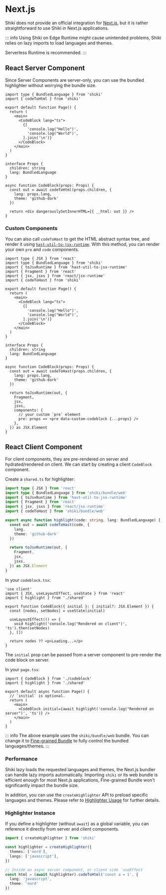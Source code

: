 # Next.js

Shiki does not provide an official integration for [Next.js](https://nextjs.org), but it is rather straightforward to use Shiki in Next.js applications.

::: info
Using Shiki on Edge Runtime might cause unintended problems, Shiki relies on lazy imports to load languages and themes.

Serverless Runtime is recommended.
:::

## React Server Component

Since Server Components are server-only, you can use the bundled highlighter without worrying the bundle size.

```tsx
import type { BundledLanguage } from 'shiki'
import { codeToHtml } from 'shiki'

export default function Page() {
  return (
    <main>
      <CodeBlock lang="ts">
        {[
          'console.log("Hello")',
          'console.log("World")',
        ].join('\n')}
      </CodeBlock>
    </main>
  )
}

interface Props {
  children: string
  lang: BundledLanguage
}

async function CodeBlock(props: Props) {
  const out = await codeToHtml(props.children, {
    lang: props.lang,
    theme: 'github-dark'
  })

  return <div dangerouslySetInnerHTML={{ __html: out }} />
}
```

### Custom Components

You can also call `codeToHast` to get the HTML abstract syntax tree, and render it using [`hast-util-to-jsx-runtime`](https://github.com/syntax-tree/hast-util-to-jsx-runtime). With this method, you can render your own `pre` and `code` components.

```tsx
import type { JSX } from 'react'
import type { BundledLanguage } from 'shiki'
import { toJsxRuntime } from 'hast-util-to-jsx-runtime'
import { Fragment } from 'react'
import { jsx, jsxs } from 'react/jsx-runtime'
import { codeToHast } from 'shiki'

export default function Page() {
  return (
    <main>
      <CodeBlock lang="ts">
        {[
          'console.log("Hello")',
          'console.log("World")',
        ].join('\n')}
      </CodeBlock>
    </main>
  )
}

interface Props {
  children: string
  lang: BundledLanguage
}

async function CodeBlock(props: Props) {
  const out = await codeToHast(props.children, {
    lang: props.lang,
    theme: 'github-dark'
  })

  return toJsxRuntime(out, {
    Fragment,
    jsx,
    jsxs,
    components: {
      // your custom `pre` element
      pre: props => <pre data-custom-codeblock {...props} />
    },
  }) as JSX.Element
}
```

## React Client Component

For client components, they are pre-rendered on server and hydrated/rendered on client.
We can start by creating a client `CodeBlock` component.

Create a `shared.ts` for highlighter:

```ts
import type { JSX } from 'react'
import type { BundledLanguage } from 'shiki/bundle/web'
import { toJsxRuntime } from 'hast-util-to-jsx-runtime'
import { Fragment } from 'react'
import { jsx, jsxs } from 'react/jsx-runtime'
import { codeToHast } from 'shiki/bundle/web'

export async function highlight(code: string, lang: BundledLanguage) {
  const out = await codeToHast(code, {
    lang,
    theme: 'github-dark'
  })

  return toJsxRuntime(out, {
    Fragment,
    jsx,
    jsxs,
  }) as JSX.Element
}
```

In your `codeblock.tsx`:

```tsx
'use client'
import { JSX, useLayoutEffect, useState } from 'react'
import { highlight } from './shared'

export function CodeBlock({ initial }: { initial?: JSX.Element }) {
  const [nodes, setNodes] = useState(initial)

  useLayoutEffect(() => {
    void highlight('console.log("Rendered on client")', 'ts').then(setNodes)
  }, [])

  return nodes ?? <p>Loading...</p>
}
```

The `initial` prop can be passed from a server component to pre-render the code block on server.

In your `page.tsx`:

```tsx
import { CodeBlock } from './codeblock'
import { highlight } from './shared'

export default async function Page() {
  // `initial` is optional.
  return (
    <main>
      <CodeBlock initial={await highlight('console.log("Rendered on server")', 'ts')} />
    </main>
  )
}
```

::: info
The above example uses the `shiki/bundle/web` bundle. You can change it to [Fine-grained Bundle](/guide/bundles#fine-grained-bundle) to fully control the bundled languages/themes.
:::

### Performance

Shiki lazy loads the requested languages and themes, the Next.js bundler can handle lazy imports automatically.
Importing `shiki` or its web bundle is efficient enough for most Next.js applications, Fine-grained Bundle won't significantly impact the bundle size.

In addition, you can use the `createHighlighter` API to preload specific languages and themes.
Please refer to [Highlighter Usage](/guide/install#highlighter-usage) for further details.

### Highlighter Instance

If you define a highlighter (without `await`) as a global variable, you can reference it directly from server and client components.

```ts
import { createHighlighter } from 'shiki'

const highlighter = createHighlighter({
  themes: ['nord'],
  langs: ['javascript'],
})

// Inside an async server component, or client side `useEffect`
const html = (await highlighter).codeToHtml('const a = 1', {
  lang: 'javascript',
  theme: 'nord'
})
```
